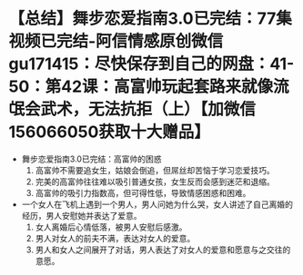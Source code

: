 # 【总结】舞步恋爱指南3.0已完结：77集视频已完结-阿信情感原创微信gu171415：尽快保存到自己的网盘：41-50：第42课：高富帅玩起套路来就像流氓会武术，无法抗拒（上）【加微信156066050获取十大赠品】

-   舞步恋爱指南3.0已完结：高富帅的困惑
    1.  高富帅不需要追女生，姑娘会倒追，但屌丝却苦恼于学习恋爱技巧。
    2.  完美的高富帅往往难以吸引普通女孩，女生反而会感到迷茫和退缩。
    3.  高富帅的吸引力指数高，但可得性低，导致情感困惑和困难。
-   一个女人在飞机上遇到一个男人，男人问她为什么哭，女人讲述了自己离婚的经历，男人安慰她并表达了爱意。
    1.  女人离婚后心情低落，被男人安慰后感激。
    2.  男人对女人的前夫不满，表达对女人的爱意。
    3.  男人和女人之间展开了对话，男人表达了对女人的爱意和愿意与之交往的意愿。